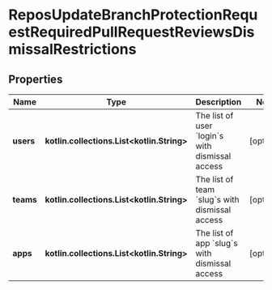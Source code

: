 
# ReposUpdateBranchProtectionRequestRequiredPullRequestReviewsDismissalRestrictions

## Properties
Name | Type | Description | Notes
------------ | ------------- | ------------- | -------------
**users** | **kotlin.collections.List&lt;kotlin.String&gt;** | The list of user &#x60;login&#x60;s with dismissal access |  [optional]
**teams** | **kotlin.collections.List&lt;kotlin.String&gt;** | The list of team &#x60;slug&#x60;s with dismissal access |  [optional]
**apps** | **kotlin.collections.List&lt;kotlin.String&gt;** | The list of app &#x60;slug&#x60;s with dismissal access |  [optional]



